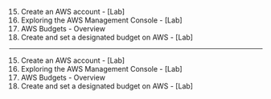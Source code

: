15. Create an AWS account - [Lab]
16. Exploring the AWS Management Console - [Lab]
17. AWS Budgets - Overview
18. Create and set a designated budget on AWS - [Lab]

---

15. Create an AWS account - [Lab]
16. Exploring the AWS Management Console - [Lab]
17. AWS Budgets - Overview
18. Create and set a designated budget on AWS - [Lab]
